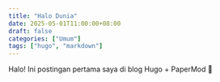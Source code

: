 ```yaml
---
title: "Halo Dunia"
date: 2025-05-01T11:00:00+08:00
draft: false
categories: ["Umum"]
tags: ["hugo", "markdown"]
---
```


Halo! Ini postingan pertama saya di blog Hugo + PaperMod 🎉